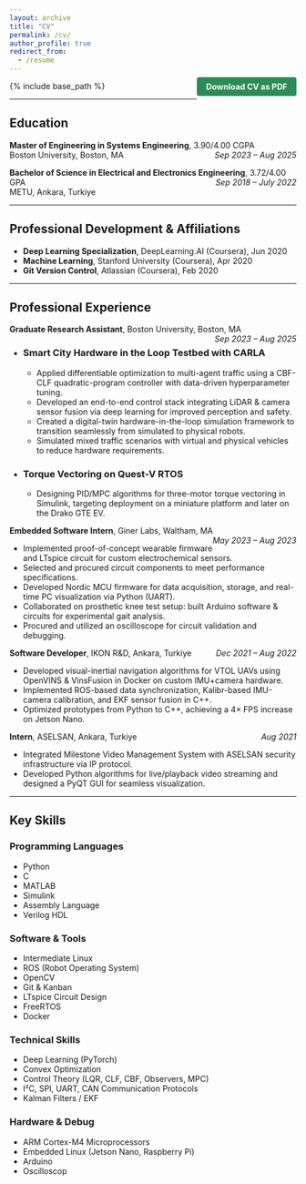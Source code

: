 ```yaml
---
layout: archive
title: "CV"
permalink: /cv/
author_profile: true
redirect_from:
  - /resume
---
```


{% include base_path %}

<div style="float: right; margin-top: -30px; margin-bottom: 20px;">
  <a href="{{ base_path }}/files/emrullah_celik_resume.pdf" class="btn btn--primary" style="padding: 8px 16px; background-color: #2e8b57; color: white; text-decoration: none; border-radius: 4px; font-weight: bold;">
    <i class="fa fa-download" aria-hidden="true"></i> Download CV as PDF
  </a>
</div>

---

<!-- ## Professional Summary

Master’s student in Systems Engineering at Boston University with a strong background in control systems, machine learning, differentiable optimization, robotics, and embedded system development. Skilled at developing end-to-end solutions for autonomous navigation and hardware-in-the-loop simulations, with hands-on experience in Python, C, and MATLAB. Academically exposed to classical and advanced control methods through graduate coursework, with a strong interest in applying these techniques to real-world embedded control systems.
--- -->
## Education

**Master of Engineering in Systems Engineering**, 3.90/4.00 CGPA <span style="float:right"> *Sep 2023 – Aug 2025*</span><br>
Boston University, Boston, MA


**Bachelor of Science in Electrical and Electronics Engineering**, 3.72/4.00 GPA <span style="float:right"> *Sep 2018 – July 2022*</span><br>
METU, Ankara, Turkiye

---
## Professional Development & Affiliations

- **Deep Learning Specialization**, DeepLearning.AI (Coursera), Jun 2020
- **Machine Learning**, Stanford University (Coursera), Apr 2020
- **Git Version Control**, Atlassian (Coursera), Feb 2020

---

## Professional Experience

**Graduate Research Assistant**, Boston University, Boston, MA
<span style="float:right"> *Sep 2023 – Aug 2025*</span>
- ### Smart City Hardware in the Loop Testbed with CARLA
  - Applied differentiable optimization to multi-agent traffic using a CBF-CLF quadratic-program controller with data-driven hyperparameter tuning.
  - Developed an end-to-end control stack integrating LiDAR & camera sensor fusion via deep learning for improved perception and safety.
  - Created a digital-twin hardware-in-the-loop simulation framework to transition seamlessly from simulated to physical robots.
  - Simulated mixed traffic scenarios with virtual and physical vehicles to reduce hardware requirements.
- ### Torque Vectoring on Quest-V RTOS
  - Designing PID/MPC algorithms for three-motor torque vectoring in Simulink, targeting deployment on a miniature platform and later on the Drako GTE EV.

**Embedded Software Intern**, Giner Labs, Waltham, MA
<span style="float:right"> *May 2023 – Aug 2023*</span>
- Implemented proof-of-concept wearable firmware and LTspice circuit for custom electrochemical sensors.
- Selected and procured circuit components to meet performance specifications.
- Developed Nordic MCU firmware for data acquisition, storage, and real-time PC visualization via Python (UART).
- Collaborated on prosthetic knee test setup: built Arduino software & circuits for experimental gait analysis.
- Procured and utilized an oscilloscope for circuit validation and debugging.

**Software Developer**, IKON R&D, Ankara, Turkiye
<span style="float:right"> *Dec 2021 – Aug 2022*</span>
- Developed visual-inertial navigation algorithms for VTOL UAVs using OpenVINS & VinsFusion in Docker on custom IMU+camera hardware.
- Implemented ROS-based data synchronization, Kalibr-based IMU-camera calibration, and EKF sensor fusion in C++.
- Optimized prototypes from Python to C++, achieving a 4× FPS increase on Jetson Nano.

**Intern**, ASELSAN, Ankara, Turkiye
<span style="float:right"> *Aug 2021*</span>
- Integrated Milestone Video Management System with ASELSAN security infrastructure via IP protocol.
- Developed Python algorithms for live/playback video streaming and designed a PyQT GUI for seamless visualization.

---

## Key Skills
### Programming Languages
  - Python
  - C
  - MATLAB
  - Simulink
  - Assembly Language
  - Verilog HDL

### Software & Tools
- Intermediate Linux
- ROS (Robot Operating System)
- OpenCV
- Git & Kanban
- LTspice Circuit Design
- FreeRTOS
- Docker

### Technical Skills
- Deep Learning (PyTorch)
- Convex Optimization
- Control Theory (LQR, CLF, CBF, Observers, MPC)
- I²C, SPI, UART, CAN Communication Protocols
- Kalman Filters / EKF

### Hardware & Debug
- ARM Cortex-M4 Microprocessors
- Embedded Linux (Jetson Nano, Raspberry Pi)
- Arduino
- Oscilloscop

<!-- - Logic Analyzer -->
<!-- - **CANopen / Modbus / Ethernet** (higher-level comms on field buses)   -->
<!-- - **JTAG / SWD** (on-chip debugging)   -->